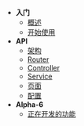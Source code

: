 * **入门**
  * [概述](over-view)
  * [开始使用](quick-start)
* **API**
  * [架构](framework)
  * [Router](router)
  * [Controller](controller)
  * [Service](service)
  * [页面](page)
  * [配置](config)
* **Alpha-6**
  * [正在开发的功能](planning)